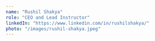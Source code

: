 ```yaml
---
name: "Rushil Shakya"
role: "CEO and Lead Instructor"
linkedIn: "https://www.linkedin.com/in/rushilshakya/"
photo: "/images/rushil-shakya.jpeg"
---
```

